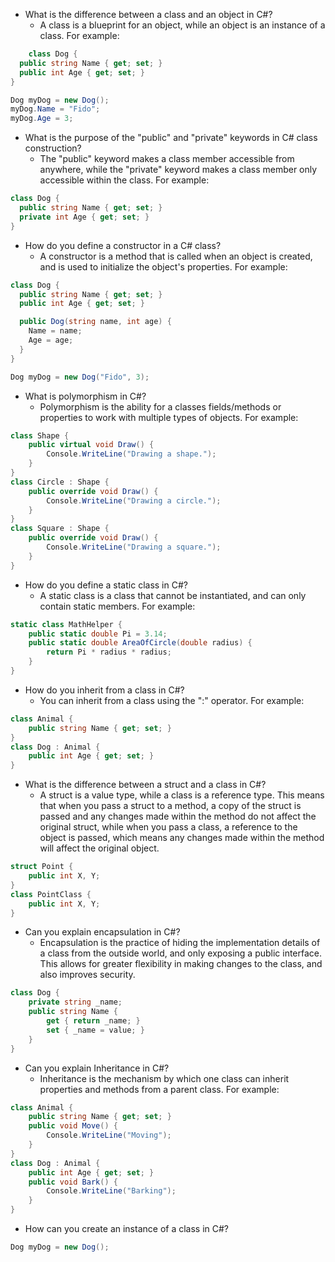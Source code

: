 - What is the difference between a class and an object in C#?
    - A class is a blueprint for an object, while an object is an instance of a class. For example:
```csharp
    class Dog {
  public string Name { get; set; }
  public int Age { get; set; }
}

Dog myDog = new Dog();
myDog.Name = "Fido";
myDog.Age = 3;
```
- What is the purpose of the "public" and "private" keywords in C# class construction?
    - The "public" keyword makes a class member accessible from anywhere, while the "private" keyword makes a class member only accessible within the class. For example:
```csharp
class Dog {
  public string Name { get; set; }
  private int Age { get; set; }
}
```
- How do you define a constructor in a C# class?
    - A constructor is a method that is called when an object is created, and is used to initialize the object's properties. For example:
```csharp
class Dog {
  public string Name { get; set; }
  public int Age { get; set; }

  public Dog(string name, int age) {
    Name = name;
    Age = age;
  }
}

Dog myDog = new Dog("Fido", 3);
```
- What is polymorphism in C#?
    - Polymorphism is the ability for a classes fields/methods or properties to work with multiple types of objects. For example:
```csharp
class Shape {
    public virtual void Draw() {
        Console.WriteLine("Drawing a shape.");
    }
}
class Circle : Shape {
    public override void Draw() {
        Console.WriteLine("Drawing a circle.");
    }
}
class Square : Shape {
    public override void Draw() {
        Console.WriteLine("Drawing a square.");
    }
}
```

- How do you define a static class in C#?
    - A static class is a class that cannot be instantiated, and can only contain static members. For example:
```csharp
static class MathHelper {
    public static double Pi = 3.14;
    public static double AreaOfCircle(double radius) {
        return Pi * radius * radius;
    }
}
```
- How do you inherit from a class in C#?
    - You can inherit from a class using the ":" operator. For example:
```csharp
class Animal {
    public string Name { get; set; }
}
class Dog : Animal {
    public int Age { get; set; }
}
```
- What is the difference between a struct and a class in C#?
    - A struct is a value type, while a class is a reference type. This means that when you pass a struct to a method, a copy of the struct is passed and any changes made within the method do not affect the original struct, while when you pass a class, a reference to the object is passed, which means any changes made within the method will affect the original object.
```csharp
struct Point {
    public int X, Y;
}
class PointClass {
    public int X, Y;
}
```
- Can you explain encapsulation in C#?
    - Encapsulation is the practice of hiding the implementation details of a class from the outside world, and only exposing a public interface. This allows for greater flexibility in making changes to the class, and also improves security.
```csharp
class Dog {
    private string _name;
    public string Name {
        get { return _name; }
        set { _name = value; }
    }
}
```
- Can you explain Inheritance in C#?
    - Inheritance is the mechanism by which one class can inherit properties and methods from a parent class. For example:
```csharp
class Animal {
    public string Name { get; set; }
    public void Move() {
        Console.WriteLine("Moving");
    }
}
class Dog : Animal {
    public int Age { get; set; }
    public void Bark() {
        Console.WriteLine("Barking");
    }
}

```
- How can you create an instance of a class in C#?
```csharp
Dog myDog = new Dog();
```